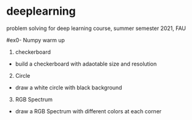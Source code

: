# deeplearning
problem solving for deep learning course, summer semester 2021, FAU

#ex0- Numpy warm up
1. checkerboard
- build a checkerboard with adaotable size and resolution
2. Circle
- draw a white circle with black background
3. RGB Spectrum
- draw a RGB Spectrum with different colors at each corner 

